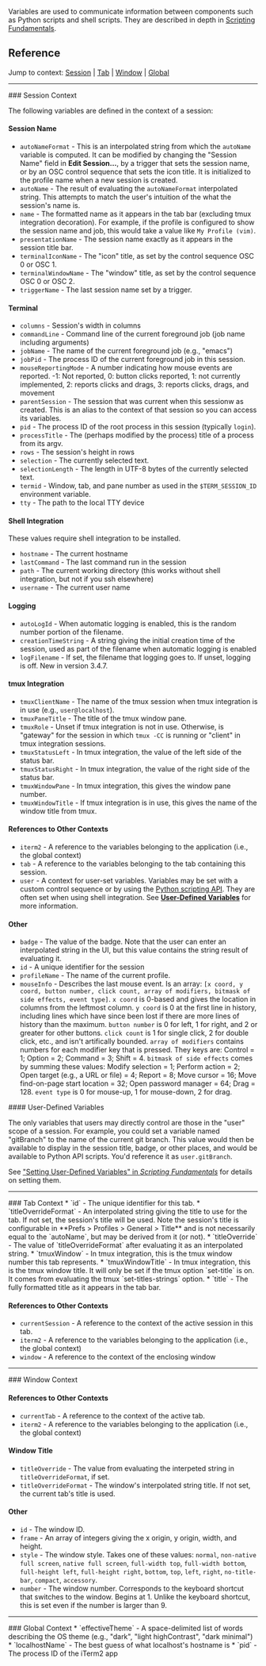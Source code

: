 Variables are used to communicate information between components such as Python
scripts and shell scripts. They are described in depth in
<a href="documentation-scripting-fundamentals.html">Scripting Fundamentals</a>.

## Reference

Jump to context:
<a href="#session-context">Session</a> | <a href="#tab-context">Tab</a> | <a href="#window-context">Window</a> | <a href="#global-context">Global</a>

<hr/>
<a name="session-context"></a>
### Session Context

The following variables are defined in the context of a session:

#### Session Name
  * `autoNameFormat` - This is an interpolated string from which the `autoName` variable is computed. It can be modified by changing the "Session Name" field in **Edit Session…**, by a trigger that sets the session name, or by an OSC control sequence that sets the icon title. It is initialized to the profile name when a new session is created.
  * `autoName` - The result of evaluating the `autoNameFormat` interpolated string. This attempts to match the user's intuition of the what the session's name is.
  * `name` - The formatted name as it appears in the tab bar (excluding tmux integration decoration). For example, if the profile is configured to show the session name and job, this would take a value like `My Profile (vim)`.
  * `presentationName` - The session name exactly as it appears in the session title bar.
  * `terminalIconName` - The "icon" title, as set by the control sequence OSC 0 or OSC 1.
  * `terminalWindowName` - The "window" title, as set by the control sequence OSC 0 or OSC 2.
  * `triggerName` - The last session name set by a trigger.

#### Terminal
  * `columns` - Session's width in columns
  * `commandLine` - Command line of the current foreground job (job name including arguments)
  * `jobName` - The name of the current foreground job (e.g., "emacs")
  * `jobPid` - The process ID of the current foreground job in this session.
  * `mouseReportingMode` - A number indicating how mouse events are reported. -1: Not reported, 0: button clicks reported, 1: not currently implemented, 2: reports clicks and drags, 3: reports clicks, drags, and movement
  * `parentSession` - The session that was current when this sessionw as created. This is an alias to the context of that session so you can access its variables.
  * `pid` - The process ID of the root process in this session (typically `login`).
  * `processTitle` - The (perhaps modified by the process) title of a process from its argv.
  * `rows` - The session's height in rows
  * `selection` - The currently selected text.
  * `selectionLength` - The length in UTF-8 bytes of the currently selected text.
  * `termid` - Window, tab, and pane number as used in the `$TERM_SESSION_ID` environment variable.
  * `tty` - The path to the local TTY device

#### Shell Integration

These values require shell integration to be installed.

  * `hostname` - The current hostname
  * `lastCommand` - The last command run in the session
  * `path` - The current working directory (this works without shell integration, but not if you ssh elsewhere)
  * `username` - The current user name

#### Logging
  * `autoLogId` - When automatic logging is enabled, this is the random number portion of the filename.
  * `creationTimeString` - A string giving the initial creation time of the session, used as part of the filename when automatic logging is enabled
  * `logFilename` - If set, the filename that logging goes to. If unset, logging is off. New in version 3.4.7.

#### tmux Integration
  * `tmuxClientName` - The name of the tmux session when tmux integration is in use (e.g., `user@localhost`).
  * `tmuxPaneTitle` - The title of the tmux window pane.
  * `tmuxRole` - Unset if tmux integration is not in use. Otherwise, is "gateway" for the session in which `tmux -CC` is running or "client" in tmux integration sessions.
  * `tmuxStatusLeft` - In tmux integration, the value of the left side of the status bar.
  * `tmuxStatusRight` - In tmux integration, the value of the right side of the status bar.
  * `tmuxWindowPane` - In tmux integration, this gives the window pane number.
  * `tmuxWindowTitle` - If tmux integration is in use, this gives the name of the window title from tmux.

#### References to Other Contexts
  * `iterm2` - A reference to the variables belonging to the application (i.e., the global context)
  * `tab` - A reference to the variables belonging to the tab containing this session.
  * `user` - A context for user-set variables. Variables may be set with a custom control sequence or by using the [Python scripting API](https://www.iterm2.com/python-api). They are often set when using shell integration. See <a href="#user-defined-variables">**User-Defined Variables**</a> for more information.

#### Other
  * `badge` - The value of the badge. Note that the user can enter an interpolated string in the UI, but this value contains the string result of evaluating it.
  * `id` - A unique identifier for the session
  * `profileName` - The name of the current profile.
  * `mouseInfo` - Describes the last mouse event. Is an array: `[x coord, y coord, button number, click count, array of modifiers, bitmask of side effects, event type]`. `x coord` is 0-based and gives the location in columns from the leftmost column. `y coord` is 0 at the first line in history, including lines which have since been lost if there are more lines of history than the maximum. `button number` is 0 for left, 1 for right, and 2 or greater for other buttons. `click count` is 1 for single click, 2 for double click, etc., and isn't artifically bounded. `array of modifiers` contains numbers for each modifier key that is pressed. They keys are: Control = 1; Option = 2; Command = 3; Shift = 4. `bitmask of side effects` comes by summing these values: Modify selection = 1; Perform action = 2; Open target (e.g., a URL or file) = 4; Report = 8; Move cursor = 16; Move find-on-page start location = 32; Open password manager = 64; Drag = 128. `event type` is 0 for mouse-up, 1 for mouse-down, 2 for drag.


<a name="user-defined-variables" />
#### User-Defined Variables

The only variables that users may directly control are those in the "user"
scope of a session. For example, you could set a variable named "gitBranch" to
the name of the current git branch. This value would then be available to
display in the session title, badge, or other places, and would be available to
Python API scripts. You'd reference it as `user.gitBranch`.

See <a href="documentation-scripting-fundamentals.html#setting-user-defined-variables">"Setting User-Defined Variables" in *Scripting Fundamentals*</a>
for details on setting them.

<hr/>
<a name="tab-context"></a>
### Tab Context
  * `id` - The unique identifier for this tab.
  * `titleOverrideFormat` - An interpolated string giving the title to use for the tab. If not set, the session's title will be used. Note the session's title is configurable in **Prefs > Profiles > General > Title** and is not necessarily equal to the `autoName`, but may be derived from it (or not).
  * `titleOverride` - The value of `titleOverrideFormat` after evaluating it as an interpolated string.
  * `tmuxWindow` - In tmux integration, this is the tmux window number this tab represents.
  * `tmuxWindowTitle` - In tmux integration, this is the tmux window title. It will only be set if the tmux option `set-title` is on. It comes from evaluating the tmux `set-titles-strings` option.
  * `title` - The fully formatted title as it appears in the tab bar.

#### References to Other Contexts
  * `currentSession` - A reference to the context of the active session in this tab.
  * `iterm2` - A reference to the variables belonging to the application (i.e., the global context)
  * `window` - A reference to the context of the enclosing window

<hr/>
<a name="window-context"></a>
### Window Context

#### References to Other Contexts
  * `currentTab` - A reference to the context of the active tab.
  * `iterm2` - A reference to the variables belonging to the application (i.e., the global context)

#### Window Title
  * `titleOverride` - The value from evaluating the interpeted string in `titleOverrideFormat`, if set.
  * `titleOverrideFormat` - The window's interpolated string title. If not set, the current tab's title is used.

#### Other
  * `id` - The window ID.
  * `frame` - An array of integers giving the x origin, y origin, width, and height.
  * `style` - The window style. Takes one of these values: `normal`, `non-native full screen`, `native full screen`, `full-width top`, `full-width bottom`, `full-height left`, `full-height right`, `bottom`, `top`, `left`, `right`, `no-title-bar`, `compact`, `accessory`.
  * `number` - The window number. Corresponds to the keyboard shortcut that switches to the window. Begins at 1. Unlike the keyboard shortcut, this is set even if the number is larger than 9.

<hr/>
<a name="global-context"></a>
### Global Context
  * `effectiveTheme` - A space-delimited list of words describing the OS theme (e.g., "dark",  "light highContrast", "dark minimal")
  * `localhostName` - The best guess of what localhost's hostname is
  * `pid` - The process ID of the iTerm2 app

